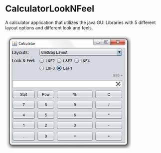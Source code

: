 # CalculatorLookNFeel

A calculator application that utilizes the java GUI Libraries with 5 different layout options and different look and feels.

<img src="../screenshots/calculatorLookNFeel.png" />

